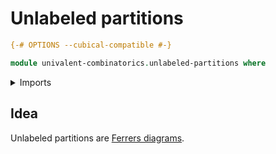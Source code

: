 # Unlabeled partitions

```agda
{-# OPTIONS --cubical-compatible #-}

module univalent-combinatorics.unlabeled-partitions where
```

<details><summary>Imports</summary>

```agda

```

</details>

## Idea

Unlabeled partitions are
[Ferrers diagrams](univalent-combinatorics.ferrers-diagrams.md).
